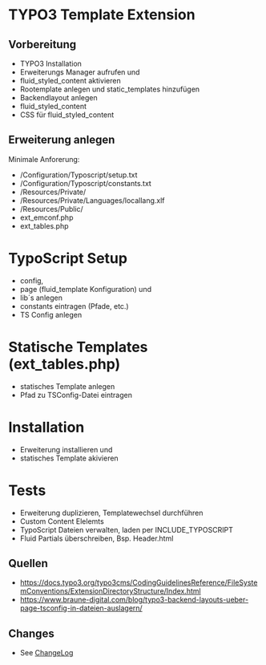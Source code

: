 # TYPO3 Template Extension

## Vorbereitung
* TYPO3 Installation
* Erweiterungs Manager aufrufen und
* fluid_styled_content aktivieren
* Rootemplate anlegen und static_templates hinzufügen
* Backendlayout anlegen
* fluid_styled_content
* CSS für fluid_styled_content


## Erweiterung anlegen 
Minimale Anforerung:

* /Configuration/Typoscript/setup.txt
* /Configuration/Typoscript/constants.txt
* /Resources/Private/
* /Resources/Private/Languages/locallang.xlf
* /Resources/Public/
* ext_emconf.php
* ext_tables.php

# TypoScript Setup
* config, 
* page (fluid_template Konfiguration) und 
* lib´s anlegen
* constants eintragen (Pfade, etc.)
* TS Config anlegen

# Statische Templates (ext_tables.php)
* statisches Template anlegen
* Pfad zu TSConfig-Datei eintragen

# Installation
* Erweiterung installieren und 
* statisches Template akivieren

# Tests
* Erweiterung duplizieren, Templatewechsel durchführen
* Custom Content Elelemts
* TypoScript Dateien verwalten, laden per INCLUDE_TYPOSCRIPT
* Fluid Partials überschreiben, Bsp. Header.html


 

## Quellen
* https://docs.typo3.org/typo3cms/CodingGuidelinesReference/FileSystemConventions/ExtensionDirectoryStructure/Index.html
* https://www.braune-digital.com/blog/typo3-backend-layouts-ueber-page-tsconfig-in-dateien-auslagern/

## Changes
*	See [ChangeLog](CHANGELOG.md)
